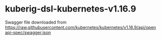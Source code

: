 # kuberig-dsl-kubernetes-v1.16.9

Swagger file downloaded from https://raw.githubusercontent.com/kubernetes/kubernetes/v1.16.9/api/openapi-spec/swagger.json
